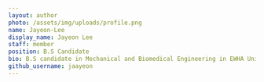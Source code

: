 ```yaml
---
layout: author
photo: /assets/img/uploads/profile.png
name: Jayeon-Lee
display_name: Jayeon Lee
staff: member
position: B.S Candidate
bio: B.S candidate in Mechanical and Biomedical Engineering in EWHA Univ.
github_username: jaayeon
---
```


